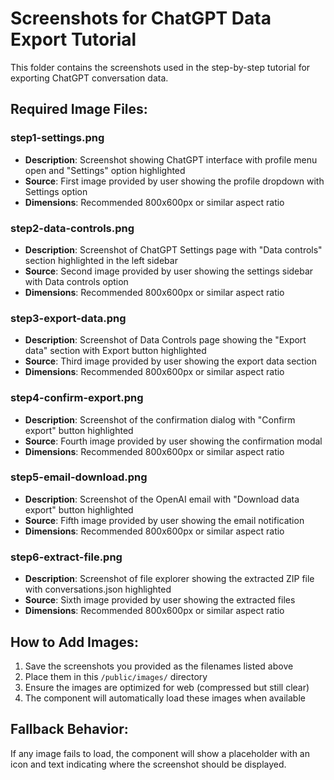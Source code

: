 # Screenshots for ChatGPT Data Export Tutorial

This folder contains the screenshots used in the step-by-step tutorial for exporting ChatGPT conversation data.

## Required Image Files:

### step1-settings.png
- **Description**: Screenshot showing ChatGPT interface with profile menu open and "Settings" option highlighted
- **Source**: First image provided by user showing the profile dropdown with Settings option
- **Dimensions**: Recommended 800x600px or similar aspect ratio

### step2-data-controls.png  
- **Description**: Screenshot of ChatGPT Settings page with "Data controls" section highlighted in the left sidebar
- **Source**: Second image provided by user showing the settings sidebar with Data controls option
- **Dimensions**: Recommended 800x600px or similar aspect ratio

### step3-export-data.png
- **Description**: Screenshot of Data Controls page showing the "Export data" section with Export button highlighted
- **Source**: Third image provided by user showing the export data section
- **Dimensions**: Recommended 800x600px or similar aspect ratio

### step4-confirm-export.png
- **Description**: Screenshot of the confirmation dialog with "Confirm export" button highlighted
- **Source**: Fourth image provided by user showing the confirmation modal
- **Dimensions**: Recommended 800x600px or similar aspect ratio

### step5-email-download.png
- **Description**: Screenshot of the OpenAI email with "Download data export" button highlighted
- **Source**: Fifth image provided by user showing the email notification
- **Dimensions**: Recommended 800x600px or similar aspect ratio

### step6-extract-file.png
- **Description**: Screenshot of file explorer showing the extracted ZIP file with conversations.json highlighted
- **Source**: Sixth image provided by user showing the extracted files
- **Dimensions**: Recommended 800x600px or similar aspect ratio

## How to Add Images:

1. Save the screenshots you provided as the filenames listed above
2. Place them in this `/public/images/` directory
3. Ensure the images are optimized for web (compressed but still clear)
4. The component will automatically load these images when available

## Fallback Behavior:

If any image fails to load, the component will show a placeholder with an icon and text indicating where the screenshot should be displayed.
